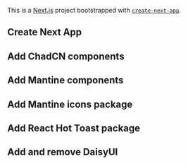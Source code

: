 This is a [Next.js](https://nextjs.org/) project bootstrapped with [`create-next-app`](https://github.com/vercel/next.js/tree/canary/packages/create-next-app).

## Create Next App

## Add ChadCN components

## Add Mantine components

## Add Mantine icons package

## Add React Hot Toast package

## Add and remove DaisyUI




